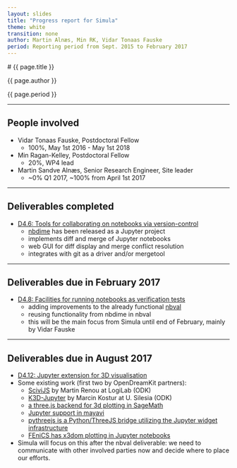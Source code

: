 ```yaml
---
layout: slides
title: "Progress report for Simula"
theme: white
transition: none
author: Martin Alnæs, Min RK, Vidar Tonaas Fauske
period: Reporting period from Sept. 2015 to February 2017
---
```


<section data-markdown data-separator="^---\n" data-separator-vertical="^--\n">
# {{ page.title }}

{{ page.author }}

{{ page.period }}

---
## People involved
-   Vidar Tonaas Fauske, Postdoctoral Fellow
    - 100%, May 1st 2016 - May 1st 2018
-   Min Ragan-Kelley, Postdoctoral Fellow
    - 20%, WP4 lead
-   Martin Sandve Alnæs, Senior Research Engineer, Site leader
    - ~0% Q1 2017, ~100% from April 1st 2017

---
## Deliverables completed

- [D4.6: Tools for collaborating on notebooks via version-control](https://github.com/OpenDreamKit/OpenDreamKit/issues/95)
  - [nbdime](https://github.com/jupyter/nbdime) has been released as a Jupyter project
  - implements diff and merge of Jupyter notebooks
  - web GUI for diff display and merge conflict resolution
  - integrates with git as a driver and/or mergetool

---
## Deliverables due in February 2017

- [D4.8: Facilities for running notebooks as verification tests](https://github.com/OpenDreamKit/OpenDreamKit/issues/98)
  - adding improvements to the already functional [nbval](https://github.com/computationalmodelling/nbval/)
  - reusing functionality from nbdime in nbval
  - this will be the main focus from Simula until end of February, mainly by Vidar Fauske

---
## Deliverables due in August 2017

- [D4.12: Jupyter extension for 3D visualisation](https://github.com/OpenDreamKit/OpenDreamKit/issues/86)
- Some existing work (first two by OpenDreamKit partners):
  - [SciviJS](https://demo.logilab.fr/SciviJS/) by Martin Renou at LogiLab (ODK)
  - [K3D-Jupyter](https://github.com/K3D-tools/K3D-jupyter) by Marcin Kostur at U. Silesia (ODK)
  - [a three.js backend for 3d plotting in SageMath](https://trac.sagemath.org/ticket/12402)
  - [Jupyter support in mayavi](https://github.com/enthought/mayavi/pull/415)
  - [pythreejs is a Python/ThreeJS bridge utilizing the Jupyter widget infrastructure](https://github.com/jovyan/pythreejs)
  - [FEniCS has x3dom plotting in Jupyter notebooks](http://nbviewer.jupyter.org/github/garth-wells/fenics-x3dom/blob/master/DOLFIN_X3DOM.ipynb)
- Simula will focus on this after the nbval deliverable:
  we need to communicate with other involved parties now and decide where to place our efforts.

</section>
